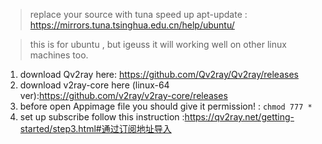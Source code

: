 > replace your source with tuna speed up apt-update : https://mirrors.tuna.tsinghua.edu.cn/help/ubuntu/

> this is for ubuntu , but igeuss it will working well on other linux machines too.
1. download Qv2ray here: https://github.com/Qv2ray/Qv2ray/releases
2. download v2ray-core here (linux-64 ver):https://github.com/v2ray/v2ray-core/releases
3. before open Appimage file you should give it permission! : `chmod 777 *`
4. set up subscribe follow this instruction :https://qv2ray.net/getting-started/step3.html#通过订阅地址导入
